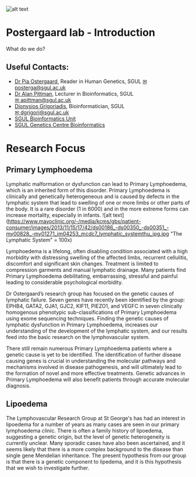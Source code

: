 ![alt text](https://ukeducationguide.com/wp-content/uploads/2014/10/stgeorgeslondon.jpg "St George's, University of London") 
# Postergaard lab - Introduction
What do we do?

## Useful Contacts: 
- [Dr Pia Ostergaard](https://www.sgul.ac.uk/profiles/pia-ostergaard), Reader in Human Genetics, SGUL
	[✉ posterga@sgul.ac.uk](mailto:apittman@sgul.ac.uk)
- [Dr Alan Pittman](https://github.com/alanmichaelpittman100), Lecturer in Bioinformatics, SGUL  
	[✉ apittman@sgul.ac.uk](mailto:apittman@sgul.ac.uk)
- [Dionysios Grigoriadis](https://github.com/digrigor), Bioinformatician, SGUL  
	[✉ dgrigori@sgul.ac.uk](mailto:dgrigori@sgul.ac.uk)
- [SGUL Bioinformatics Unit](http://bioinformatics.sgul.ac.uk/)
- [SGUL Genetics Centre Bioinformatics](https://github.com/sgul-genetics-centre-bioinformatics)

# Research Focus
## Primary Lymphoedema 

Lymphatic malformation or dysfunction can lead to Primary Lymphoedema, which is an inherited form of this disorder. Primary Lymphoedema is clinically and genetically heterogeneous and is caused by defects in the lymphatic system that lead to swelling of one or more limbs or other parts of the body. It is a rare disorder (1 in 6000) and in the more extreme forms can increase mortality, especially in infants.
![alt text](https://www.mayoclinic.org/-/media/kcms/gbs/patient-consumer/images/2013/11/15/17/42/ds00186_-ds00350_-ds00351_-my00828_-my01271_im04253_mcdc7_lymphatic_systemthu_jpg.jpg "The Lymphatic System" = 100x)

Lymphoedema is a lifelong, often disabling condition associated with a high morbidity with distressing swelling of the affected limbs, recurrent cellulitis, discomfort and significant skin changes. Treatment is limited to compression garments and manual lymphatic drainage. Many patients find Primary Lymphoedema debilitating, embarrassing, stressful and painful leading to considerable psychological morbidity.

Dr Ostergaard’s research group has focused on the genetic causes of lymphatic failure. Seven genes have recently been identified by the group: EPHB4, GATA2, GJA1, GJC2, KIF11, PIEZO1, and VEGFC in seven clinically homogenous phenotypic sub-classifications of Primary Lymphoedema using exome sequencing techniques. Finding the genetic causes of lymphatic dysfunction in Primary Lymphoedema, increases our understanding of the development of the lymphatic system, and our results feed into the basic research on the lymphovascular system.

There still remain numerous Primary Lymphoedema patients where a genetic cause is yet to be identified. The identification of further disease causing genes is crucial in understanding the molecular pathways and mechanisms involved in disease pathogenesis, and will ultimately lead to the formation of novel and more effective treatments. Genetic advances in Primary Lymphoedema will also benefit patients through accurate molecular diagnosis.

## Lipoedema

The Lymphovascular Research Group at St George's has had an interest in lipoedema for a number of years as many cases are seen in our primary lymphoedema clinic. There is often a family history of lipoedema, suggesting a genetic origin, but the level of genetic heterogeneity is currently unclear. Many sporadic cases have also been ascertained, and it seems likely that there is a more complex background to the disease than single gene Mendelian inheritance. The present hypothesis from our group is that there is a genetic component to lipedema, and it is this hypothesis that we wish to investigate further.   
